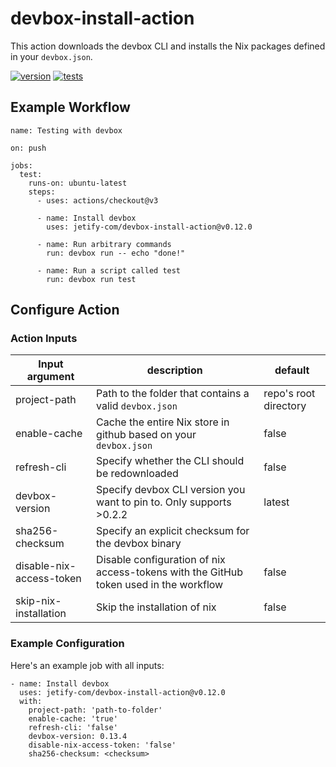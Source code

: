 # devbox-install-action

This action downloads the devbox CLI and installs the Nix packages defined in your `devbox.json`.

[![version](https://img.shields.io/github/v/release/jetify-com/devbox-install-action?color=green&label=version&sort=semver)](https://github.com/jetify-com/devbox-install-action/releases) [![tests](https://github.com/jetify-com/devbox-install-action/actions/workflows/test.yaml/badge.svg)](https://github.com/jetify-com/devbox-install-action/actions/workflows/test.yaml?branch=main)

## Example Workflow

```
name: Testing with devbox

on: push

jobs:
  test:
    runs-on: ubuntu-latest
    steps:
      - uses: actions/checkout@v3

      - name: Install devbox
        uses: jetify-com/devbox-install-action@v0.12.0

      - name: Run arbitrary commands
        run: devbox run -- echo "done!"

      - name: Run a script called test
        run: devbox run test
```

## Configure Action

### Action Inputs

| Input argument           | description                                                                           | default               |
| ------------------------ | ------------------------------------------------------------------------------------- | --------------------- |
| project-path             | Path to the folder that contains a valid `devbox.json`                                | repo's root directory |
| enable-cache             | Cache the entire Nix store in github based on your `devbox.json`                      | false                 |
| refresh-cli              | Specify whether the CLI should be redownloaded                                        | false                 |
| devbox-version           | Specify devbox CLI version you want to pin to. Only supports >0.2.2                   | latest                |
| sha256-checksum          | Specify an explicit checksum for the devbox binary                                    |                       |
| disable-nix-access-token | Disable configuration of nix access-tokens with the GitHub token used in the workflow | false                 |
| skip-nix-installation    | Skip the installation of nix                                                          | false                 |

### Example Configuration

Here's an example job with all inputs:

```
- name: Install devbox
  uses: jetify-com/devbox-install-action@v0.12.0
  with:
    project-path: 'path-to-folder'
    enable-cache: 'true'
    refresh-cli: 'false'
    devbox-version: 0.13.4
    disable-nix-access-token: 'false'
    sha256-checksum: <checksum>
```
